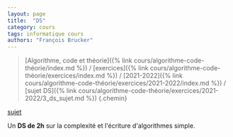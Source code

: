 ```yaml
---
layout: page
title:  "DS"
category: cours
tags: informatique cours 
authors: "François Brucker"
---
```


> [Algorithme, code et théorie]({% link cours/algorithme-code-théorie/index.md %}) / [exercices]({% link cours/algorithme-code-théorie/exercices/index.md %}) / [2021-2022]({% link cours/algorithme-code-théorie/exercices/2021-2022/index.md %}) / [sujet DS]({% link cours/algorithme-code-théorie/exercices/2021-2022/3_ds_sujet.md %})
{.chemin}

[sujet](./ds_1_2021_2022.pdf)

Un **DS de 2h** sur la complexité et l'écriture d'algorithmes simple.
